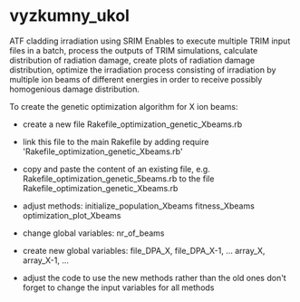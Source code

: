 # vyzkumny_ukol
ATF cladding irradiation using SRIM
Enables to 
  execute multiple TRIM input files in a batch,
  process the outputs of TRIM simulations, 
  calculate distribution of radiation damage, 
  create plots of radiation damage distribution,
  optimize the irradiation process consisting of irradiation by multiple ion beams of different energies in order to receive possibly   homogenious damage distribution.

To create the genetic optimization algorithm for X ion beams:
- create a new file Rakefile_optimization_genetic_Xbeams.rb
- link this file to the main Rakefile by adding require 'Rakefile_optimization_genetic_Xbeams.rb'
- copy and paste the content of an existing file, e.g. Rakefile_optimization_genetic_5beams.rb to the file Rakefile_optimization_genetic_Xbeams.rb
- adjust methods:
    initialize_population_Xbeams
    fitness_Xbeams
    optimization_plot_Xbeams
    
- change global variables:
    nr_of_beams
    
- create new global variables:
    file_DPA_X, file_DPA_X-1, ...
    array_X, array_X-1, ...
    
- adjust the code to use the new methods rather than the old ones
    don't forget to change the input variables for all methods

